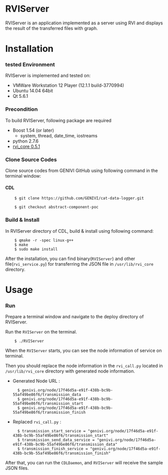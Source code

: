 # RVIServer

RVIServer is an application implemented as a server using RVI and displays the result of the transferred files with graph.

# Installation

### tested Environment
RVIServer is implemented and tested on:
* VMWare Workstation 12 Player (12.1.1 build-3770994)
* Ubuntu 14.04 64bit
* Qt 5.6.1

### Precondition
To build RVIServer, following package are required
* Boost 1.54 (or later)
    * system, thread, date_time, iostreams
* python 2.7.6
* [rvi_core 0.5.1](https://github.com/GENIVI/rvi_core/releases)

### Clone Source Codes
Clone source codes from GENIVI GitHub using following command in the terminal window:
#### CDL

        $ git clone https://github.com/GENIVI/cat-data-logger.git

        $ git checkout abstract-component-poc

### Build & Install
In RVIServer directory of CDL, build & install using following command:

        $ qmake -r -spec linux-g++
        $ make
        $ sudo make install

After the installation, you can find binary(`RVIServer`) and other file(`rvi_service.py`) for transferring the JSON file in `/usr/lib/rvi_core` directory.

# Usage

### Run
Prepare a terminal window and navigate to the deploy directory of RVIServer.

Run the `RVIServer` on the terminal.

        $ ./RVIServer

When the `RVIServer` starts, you can see the node information of service on terminal.

Then you should replace the node information in the `rvi_call.py` located in `/usr/lib/rvi_core` directory with generated node information.

* Generated Node URL :

        $ genivi.org/node/17f46d5a-e91f-438b-bc9b-55af49be86f6/transmission_data
        $ genivi.org/node/17f46d5a-e91f-438b-bc9b-55af49be86f6/transmission_start
        $ genivi.org/node/17f46d5a-e91f-438b-bc9b-55af49be86f6/transmission_finish

* Replaced `rvi_call.py` :

        $ transmission_start_service = "genivi.org/node/17f46d5a-e91f-438b-bc9b-55af49be86f6/transmission_start"
        $ transmission_send_data_service = "genivi.org/node/17f46d5a-e91f-438b-bc9b-55af49be86f6/transmission_data"
        $ transmission_finish_service = "genivi.org/node/17f46d5a-e91f-438b-bc9b-55af49be86f6/transmission_finish"

After that, you can run the `CDLDaemon`, and `RVIServer` will receive the sample JSON files.
